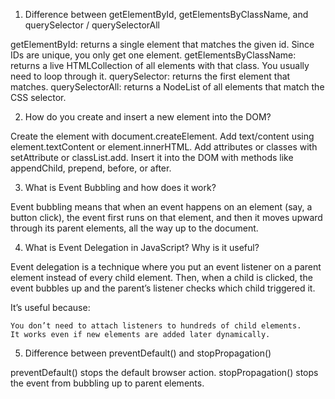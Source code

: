 1. Difference between getElementById, getElementsByClassName, and querySelector / querySelectorAll

  getElementById: returns a single element that matches the given id. Since IDs are unique, you only get one element.
  getElementsByClassName: returns a live HTMLCollection of all elements with that class. You usually need to loop through it.
  querySelector: returns the first element that matches.
  querySelectorAll: returns a NodeList of all elements that match the CSS selector.

2. How do you create and insert a new element into the DOM?

  Create the element with document.createElement.
  Add text/content using element.textContent or element.innerHTML.
  Add attributes or classes with setAttribute or classList.add.
  Insert it into the DOM with methods like appendChild, prepend, before, or after.

3. What is Event Bubbling and how does it work?

Event bubbling means that when an event happens on an element (say, a button click), the event first runs on that element, and then it moves upward through its parent elements, all the way up to the document.

4. What is Event Delegation in JavaScript? Why is it useful?

  Event delegation is a technique where you put an event listener on a parent element instead of every child element. Then, when a child is clicked, the event bubbles up and the parent’s listener checks which child triggered it.

  It’s useful because:

    You don’t need to attach listeners to hundreds of child elements.
    It works even if new elements are added later dynamically.

5. Difference between preventDefault() and stopPropagation()

  preventDefault() stops the default browser action.
  stopPropagation() stops the event from bubbling up to parent elements.
